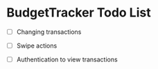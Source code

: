 # BudgetTracker Todo List

- [ ] Changing transactions
- [ ] Swipe actions
- [ ] Authentication to view transactions

